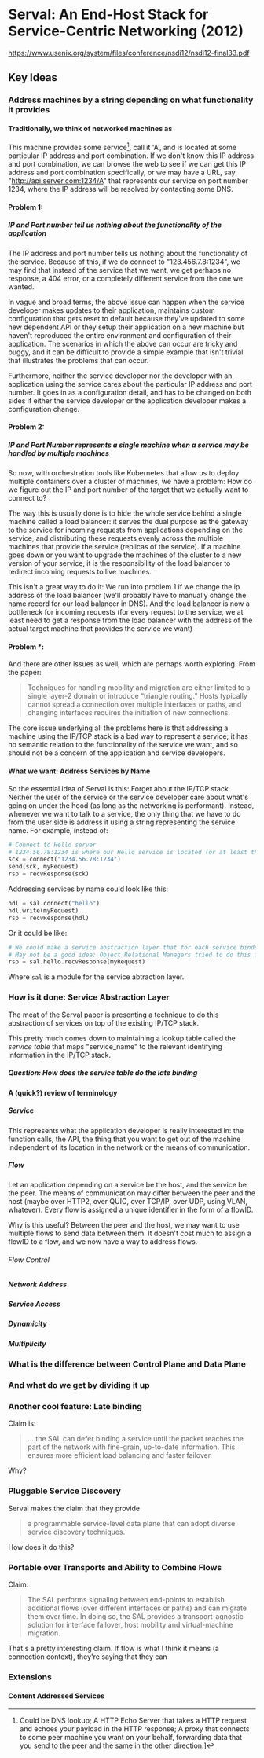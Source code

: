 # Serval: An End-Host Stack for Service-Centric Networking (2012)
<https://www.usenix.org/system/files/conference/nsdi12/nsdi12-final33.pdf>

## Key Ideas
### Address machines by a string depending on what functionality it provides

#### Traditionally, we think of networked machines as

This machine provides some service[^1],  call it 'A', and is located at some particular IP address and port combination. If we don't know this IP address and port combination, we can browse the web to see if we can get this IP address and port combination specifically, or we may have a URL, say "http://api.server.com:1234/A" that represents our service on port number 1234, where the IP address will be resolved by contacting some DNS.

#### Problem 1: 

##### IP and Port number tell us nothing about the functionality of the application

The IP address and port number tells us nothing about the functionality of the service. Because of this, if we do connect to "123.456.7.8:1234", we may find that instead of the service that we want, we get perhaps no response, a 404 error, or a completely different service from the one we wanted. 

In vague and broad terms, the above issue can happen when the service developer makes updates to their application, maintains custom configuration that gets reset to default because they've updated to some new dependent API or they setup their application on a new machine but haven't reproduced the entire environment and configuration of their application. The scenarios in which the above can occur are tricky and buggy, and it can be difficult to provide a simple example that isn't trivial that illustrates the problems that can occur.

Furthermore, neither the service developer nor the developer with an application using the service cares about the particular IP address and port number. It goes in as a configuration detail, and has to be changed on both sides if either the service developer or the application developer makes a configuration change. 

#### Problem 2: 

##### IP and Port Number represents a single machine when a service may be handled by multiple machines

So now, with orchestration tools like Kubernetes that allow us to deploy multiple containers over a cluster of machines, we have a problem: How do we figure out the IP and port number of the target that we actually want to connect to? 

The way this is usually done is to hide the whole service behind a single machine called a load balancer: it serves the dual purpose as the gateway to the service for incoming requests from applications depending on the service, and distributing these requests evenly across the multiple machines that provide the service (replicas of the service). If a machine goes down or you want to upgrade the machines of the cluster to a new version of your service, it is the responsibility of the load balancer to redirect incoming requests to live machines.

This isn't a great way to do it: We run into problem 1 if we change the ip address of the load balancer (we'll probably have to manually change the name record for our load balancer in DNS). And the load balancer is now a bottleneck for incoming requests (for every request to the service, we at least need to get a response from the load balancer with the address of the actual target machine that provides the service we want)

#### Problem *:

And there are other issues as well, which are perhaps worth exploring. From the paper:

> Techniques for handling mobility and migration are either limited to a single layer-2 domain or introduce “triangle routing.” Hosts typically cannot spread a connection over multiple interfaces or paths, and changing interfaces requires the initiation of new connections.

The core issue underlying all the problems here is that addressing a machine using the IP/TCP stack is a bad way to represent a service; it has no semantic relation to the functionality of the service we want, and so should not be a concern of the application and service developers. 

#### What we want: Address Services by Name

So the essential idea of Serval is this: Forget about the IP/TCP stack. Neither the user of the service or the service developer care about what's going on under the hood (as long as the networking is performant). Instead, whenever we want to talk to a service, the only thing that we have to do from the user side is address it using a string representing the service name. For example, instead of:

```python
# Connect to Hello server
# 1234.56.78:1234 is where our Hello service is located (or at least the load balancer of the service is)
sck = connect("1234.56.78:1234")
send(sck, myRequest)
rsp = recvResponse(sck)
```

Addressing services by name could look like this:

```python
hdl = sal.connect("hello")
hdl.write(myRequest)
rsp = recvResponse(hdl)
```

Or it could be like:

```python
# We could make a service abstraction layer that for each service binds an object of the same name under the service abstraction layer, and presents the API of the service immediately at the application level
# May not be a good idea: Object Relational Managers tried to do this for databases and my experience with them hasn't been very pleasant
rsp = sal.hello.recvResponse(myRequest)
```

Where `sal` is a module for the service abtraction layer.

### How is it done: Service Abstraction Layer

The meat of the Serval paper is presenting a technique to do this abstraction of services on top of the existing IP/TCP stack. 

This pretty much comes down to maintaining a lookup table called the _service table_ that maps "service_name" to the relevant identifying information in the IP/TCP stack. 

##### Question: How does the service table do the late binding

#### A (quick?) review of terminology

##### Service

This represents what the application developer is really interested in: the function calls, the API, the thing that you want to get out of the machine independent of its location in the network or the means of communication. 

##### Flow

Let an application depending on a service be the host, and the service be the peer. The means of communication may differ between the peer and the host  (maybe over HTTP2, over QUIC, over TCP/IP, over UDP, using VLAN, whatever). Every flow is assigned a unique identifier in the form of a flowID. 

Why is this useful? Between the peer and the host, we may want to use multiple flows to send data between them. It doesn't cost much to assign a flowID to a flow, and we now have a way to address flows.

###### Flow Control

##### Network Address

##### Service Access

##### Dynamicity

##### Multiplicity

### What is the difference between Control Plane and Data Plane
### And what do we get by dividing it up

### Another cool feature: Late binding

Claim is:

> ... the SAL can defer binding a service until the packet reaches the part of the network with fine-grain, up-to-date information. This ensures more efficient load balancing and faster failover.

Why?

### Pluggable Service Discovery

Serval makes the claim that they provide 

> a programmable service-level data plane that can adopt diverse service discovery techniques.

How does it do this?

### Portable over Transports and Ability to Combine Flows

Claim:

> The SAL performs signaling between end-points to establish additional flows (over different interfaces or paths) and can migrate them over time. In doing so, the SAL provides a transport-agnostic solution for interface failover, host mobility and virtual-machine migration.

That's a pretty interesting claim. If flow is what I think it means (a connection context), they're saying that they can 

### Extensions

#### Content Addressed Services

[^1]: Could be DNS lookup; A HTTP Echo Server that takes a HTTP request and echoes your payload in the HTTP response; A proxy that connects to some peer machine you want on your behalf, forwarding data that you send to the peer and the same in the other direction.]
